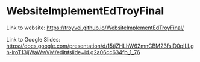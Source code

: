 # WebsiteImplementEdTroyFinal

Link to website:  https://troyvei.github.io/WebsiteImplementEdTroyFinal/

Link to Google Slides: https://docs.google.com/presentation/d/15tjZHLhW62mnCBM23fsID0pILLgh-lroT13ijWaWwVM/edit#slide=id.g2a06cc634fb_1_76
